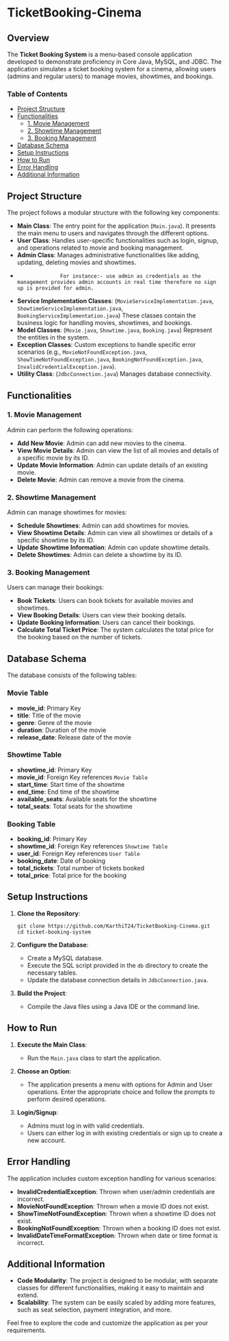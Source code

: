 # TicketBooking-Cinema


## Overview

The **Ticket Booking System** is a menu-based console application developed to demonstrate proficiency in Core Java, MySQL, and JDBC. The application simulates a ticket booking system for a cinema, allowing users (admins and regular users) to manage movies, showtimes, and bookings.

### Table of Contents

- [Project Structure](#project-structure)
- [Functionalities](#functionalities)
  - [1. Movie Management](#1-movie-management)
  - [2. Showtime Management](#2-showtime-management)
  - [3. Booking Management](#3-booking-management)
- [Database Schema](#database-schema)
- [Setup Instructions](#setup-instructions)
- [How to Run](#how-to-run)
- [Error Handling](#error-handling)
- [Additional Information](#additional-information)

## Project Structure

The project follows a modular structure with the following key components:

- **Main Class**: The entry point for the application (`Main.java`). It presents the main menu to users and navigates through the different options.
- **User Class**: Handles user-specific functionalities such as login, signup, and operations related to movie and booking management.
- **Admin Class**: Manages administrative functionalities like adding, updating, deleting movies and showtimes.
-                   For instance:- use admin as credentials as the management provides admin accounts in real time therefore no sign up is provided for admin.
- **Service Implementation Classes**: (`MovieServiceImplementation.java`, `ShowtimeServiceImplementation.java`, `BookingServiceImplementation.java`) These classes contain the business logic for handling movies, showtimes, and bookings.
- **Model Classes**: (`Movie.java`, `Showtime.java`, `Booking.java`) Represent the entities in the system.
- **Exception Classes**: Custom exceptions to handle specific error scenarios (e.g., `MovieNotFoundException.java`, `ShowTimeNotFoundException.java`, `BookingNotFoundException.java`, `InvalidCredentialException.java`).
- **Utility Class**: (`JdbcConnection.java`) Manages database connectivity.

## Functionalities

### 1. Movie Management

Admin can perform the following operations:

- **Add New Movie**: Admin can add new movies to the cinema.
- **View Movie Details**: Admin can view the list of all movies and details of a specific movie by its ID.
- **Update Movie Information**: Admin can update details of an existing movie.
- **Delete Movie**: Admin can remove a movie from the cinema.

### 2. Showtime Management

Admin can manage showtimes for movies:

- **Schedule Showtimes**: Admin can add showtimes for movies.
- **View Showtime Details**: Admin can view all showtimes or details of a specific showtime by its ID.
- **Update Showtime Information**: Admin can update showtime details.
- **Delete Showtimes**: Admin can delete a showtime by its ID.

### 3. Booking Management

Users can manage their bookings:

- **Book Tickets**: Users can book tickets for available movies and showtimes.
- **View Booking Details**: Users can view their booking details.
- **Update Booking Information**: Users can cancel their bookings.
- **Calculate Total Ticket Price**: The system calculates the total price for the booking based on the number of tickets.

## Database Schema

The database consists of the following tables:

### Movie Table
- **movie_id**: Primary Key
- **title**: Title of the movie
- **genre**: Genre of the movie
- **duration**: Duration of the movie
- **release_date**: Release date of the movie

### Showtime Table
- **showtime_id**: Primary Key
- **movie_id**: Foreign Key references `Movie Table`
- **start_time**: Start time of the showtime
- **end_time**: End time of the showtime
- **available_seats**: Available seats for the showtime
- **total_seats**: Total seats for the showtime

### Booking Table
- **booking_id**: Primary Key
- **showtime_id**: Foreign Key references `Showtime Table`
- **user_id**: Foreign Key references `User Table`
- **booking_date**: Date of booking
- **total_tickets**: Total number of tickets booked
- **total_price**: Total price for the booking

## Setup Instructions

1. **Clone the Repository**:
   ```
   git clone https://github.com/KarthiT24/TicketBooking-Cinema.git
   cd ticket-booking-system
   ```

2. **Configure the Database**:
   - Create a MySQL database.
   - Execute the SQL script provided in the `db` directory to create the necessary tables.
   - Update the database connection details in `JdbcConnection.java`.

3. **Build the Project**:
   - Compile the Java files using a Java IDE or the command line.

## How to Run

1. **Execute the Main Class**:
   - Run the `Main.java` class to start the application.

2. **Choose an Option**:
   - The application presents a menu with options for Admin and User operations. Enter the appropriate choice and follow the prompts to perform desired operations.

3. **Login/Signup**:
   - Admins must log in with valid credentials.
   - Users can either log in with existing credentials or sign up to create a new account.

## Error Handling

The application includes custom exception handling for various scenarios:

- **InvalidCredentialException**: Thrown when user/admin credentials are incorrect.
- **MovieNotFoundException**: Thrown when a movie ID does not exist.
- **ShowTimeNotFoundException**: Thrown when a showtime ID does not exist.
- **BookingNotFoundException**: Thrown when a booking ID does not exist.
- **InvalidDateTimeFormatException**: Thrown when date or time format is incorrect.

## Additional Information

- **Code Modularity**: The project is designed to be modular, with separate classes for different functionalities, making it easy to maintain and extend.
- **Scalability**: The system can be easily scaled by adding more features, such as seat selection, payment integration, and more.

Feel free to explore the code and customize the application as per your requirements.
